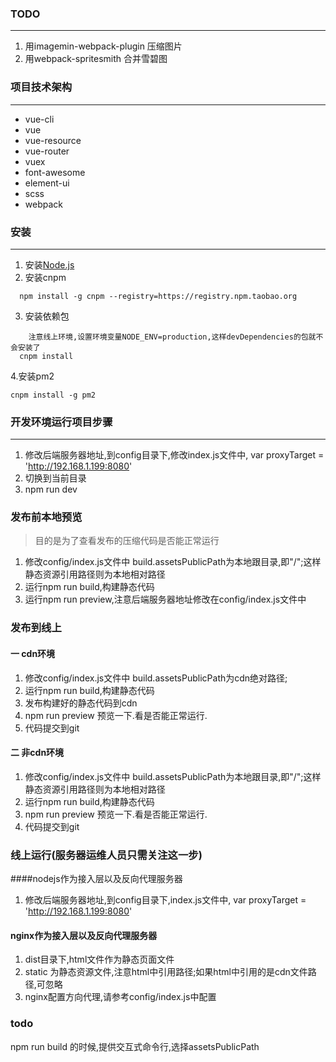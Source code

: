 ### TODO
***
1. 用imagemin-webpack-plugin 压缩图片
2. 用webpack-spritesmith 合并雪碧图

### 项目技术架构
***
*  vue-cli
*  vue
*  vue-resource
*  vue-router
*  vuex
*  font-awesome
*  element-ui
*  scss
*  webpack

### 安装
***
1. 安装[Node.js](https://nodejs.org/)
2. 安装cnpm
```
  npm install -g cnpm --registry=https://registry.npm.taobao.org
```
3. 安装依赖包
```
    注意线上环境,设置环境变量NODE_ENV=production,这样devDependencies的包就不会安装了
  cnpm install
```
4.安装pm2
```
cnpm install -g pm2
```
### 开发环境运行项目步骤
***
1. 修改后端服务器地址,到config目录下,修改index.js文件中, var proxyTarget = 'http://192.168.1.199:8080'
2. 切换到当前目录
3. npm run dev

### 发布前本地预览
> 目的是为了查看发布的压缩代码是否能正常运行
1. 修改config/index.js文件中 build.assetsPublicPath为本地跟目录,即"/";这样静态资源引用路径则为本地相对路径
2. 运行npm run build,构建静态代码
3. 运行npm run preview,注意后端服务器地址修改在config/index.js文件中

### 发布到线上
#### 一 cdn环境
1. 修改config/index.js文件中 build.assetsPublicPath为cdn绝对路径;
2. 运行npm run build,构建静态代码
3. 发布构建好的静态代码到cdn
4. npm run preview 预览一下.看是否能正常运行.
5. 代码提交到git
#### 二 非cdn环境
1. 修改config/index.js文件中 build.assetsPublicPath为本地跟目录,即"/";这样静态资源引用路径则为本地相对路径
2. 运行npm run build,构建静态代码
3. npm run preview 预览一下.看是否能正常运行.
4. 代码提交到git

### 线上运行(服务器运维人员只需关注这一步) 
####nodejs作为接入层以及反向代理服务器
1. 修改后端服务器地址,到config目录下,index.js文件中, var proxyTarget = 'http://192.168.1.199:8080'
#### nginx作为接入层以及反向代理服务器
1. dist目录下,html文件作为静态页面文件
2. static 为静态资源文件,注意html中引用路径;如果html中引用的是cdn文件路径,可忽略
3. nginx配置方向代理,请参考config/index.js中配置


### todo 
npm run build 的时候,提供交互式命令行,选择assetsPublicPath
